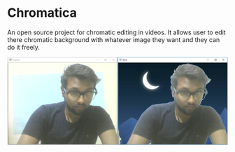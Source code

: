 # Chromatica
An open source project for chromatic editing in videos. It allows user to edit there chromatic background with whatever image they want
and they can do it freely.

![Alt text](https://github.com/Dev-Akash/Chromatica/blob/master/result/resultOfProject(1).PNG)
